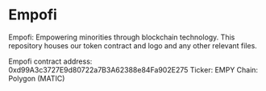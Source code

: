 # Empofi
Empofi: Empowering minorities through blockchain technology. This repository houses our token contract and logo and any other relevant files.

Empofi contract address: 0xd99A3c3727E9d80722a7B3A62388e84Fa902E275
Ticker: EMPY
Chain: Polygon (MATIC)
